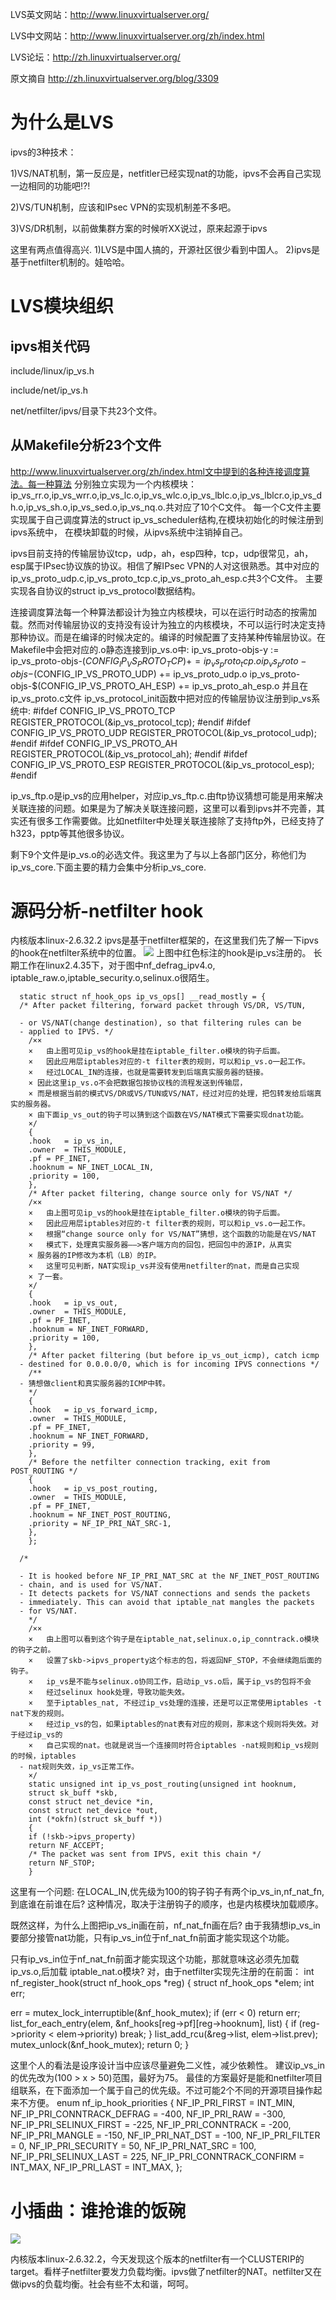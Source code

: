 LVS英文网站：http://www.linuxvirtualserver.org/

LVS中文网站：http://www.linuxvirtualserver.org/zh/index.html

LVS论坛：http://zh.linuxvirtualserver.org/

原文摘自 http://zh.linuxvirtualserver.org/blog/3309



# 为什么是LVS

ipvs的3种技术：

1)VS/NAT机制，第一反应是，netfitler已经实现nat的功能，ipvs不会再自己实现一边相同的功能吧!?!

2)VS/TUN机制，应该和IPsec VPN的实现机制差不多吧。

3)VS/DR机制，以前做集群方案的时候听XX说过，原来起源于ipvs

这里有两点值得高兴.
1)LVS是中国人搞的，开源社区很少看到中国人。
2)ipvs是基于netfilter机制的。娃哈哈。



# LVS模块组织

## ipvs相关代码

include/linux/ip_vs.h

include/net/ip_vs.h

net/netfilter/ipvs/目录下共23个文件。



## 从Makefile分析23个文件

http://www.linuxvirtualserver.org/zh/index.html文中提到的各种连接调度算法。每一种算法
分别独立实现为一个内核模块：ip_vs_rr.o,ip_vs_wrr.o,ip_vs_lc.o,ip_vs_wlc.o,ip_vs_lblc.o,ip_vs_lblcr.o,ip_vs_dh.o,ip_vs_sh.o,ip_vs_sed.o,ip_vs_nq.o.共对应了10个C文件。
每一个C文件主要实现属于自己调度算法的struct ip_vs_scheduler结构,在模块初始化的时候注册到ipvs系统中，
在模块卸载的时候，从ipvs系统中注销掉自己。



ipvs目前支持的传输层协议tcp，udp，ah，esp四种，tcp，udp很常见，ah，esp属于IPsec协议族的协议。相信了解IPsec VPN的人对这很熟悉。其中对应的ip_vs_proto_udp.c,ip_vs_proto_tcp.c,ip_vs_proto_ah_esp.c共3个C文件。
主要实现各自协议的struct ip_vs_protocol数据结构。

连接调度算法每一个种算法都设计为独立内核模块，可以在运行时动态的按需加载。然而对传输层协议的支持没有设计为独立的内核模块，不可以运行时决定支持那种协议。而是在编译的时候决定的。编译的时候配置了支持某种传输层协议。在Makefile中会把对应的.o静态连接到ip_vs.o中:
ip_vs_proto-objs-y :=
ip_vs_proto-objs-$(CONFIG_IP_VS_PROTO_TCP) += ip_vs_proto_tcp.o
ip_vs_proto-objs-$(CONFIG_IP_VS_PROTO_UDP) += ip_vs_proto_udp.o
ip_vs_proto-objs-$(CONFIG_IP_VS_PROTO_AH_ESP) += ip_vs_proto_ah_esp.o
并且在ip_vs_proto.c文件
ip_vs_protocol_init函数中把对应的传输层协议注册到ip_vs系统中:
#ifdef CONFIG_IP_VS_PROTO_TCP
REGISTER_PROTOCOL(&ip_vs_protocol_tcp);
#endif
#ifdef CONFIG_IP_VS_PROTO_UDP
REGISTER_PROTOCOL(&ip_vs_protocol_udp);
#endif
#ifdef CONFIG_IP_VS_PROTO_AH
REGISTER_PROTOCOL(&ip_vs_protocol_ah);
#endif
#ifdef CONFIG_IP_VS_PROTO_ESP
REGISTER_PROTOCOL(&ip_vs_protocol_esp);
#endif

ip_vs_ftp.o是ip_vs的应用helper，对应ip_vs_ftp.c.由ftp协议猜想可能是用来解决关联连接的问题。如果是为了解决关联连接问题，这里可以看到ipvs并不完善，其实还有很多工作需要做。比如netfilter中处理关联连接除了支持ftp外，已经支持了h323，pptp等其他很多协议。

剩下9个文件是ip_vs.o的必选文件。我这里为了与以上各部门区分，称他们为ip_vs_core.下面主要的精力会集中分析ip_vs_core.



# 源码分析-netfilter hook

内核版本linux-2.6.32.2
ipvs是基于netfilter框架的，在这里我们先了解一下ipvs的hook在netfilter系统中的位置。
![](assets\linux2.6.32.2netfilter.JPG)
上图中红色标注的hook是ip_vs注册的。
长期工作在linux2.4.35下，对于图中nf_defrag_ipv4.o, iptable_raw.o,iptable_security.o,selinux.o很陌生。



```
  static struct nf_hook_ops ip_vs_ops[] __read_mostly = {
  /* After packet filtering, forward packet through VS/DR, VS/TUN,
  
  - or VS/NAT(change destination), so that filtering rules can be
  - applied to IPVS. */
    /××
    ×	由上图可见ip_vs的hook是挂在iptable_filter.o模块的钩子后面。
    ×	因此应用层iptables对应的-t filter表的规则，可以和ip_vs.o一起工作。
    ×	经过LOCAL_IN的连接，也就是需要转发到后端真实服务器的链接。
    × 因此这里ip_vs.o不会把数据包按协议栈的流程发送到传输层，
    × 而是根据当前的模式VS/DR或VS/TUN或VS/NAT，经过对应的处理，把包转发给后端真实的服务器。
    × 由下面ip_vs_out的钩子可以猜到这个函数在VS/NAT模式下需要实现dnat功能。
    ×/
    {
    .hook	= ip_vs_in,
    .owner	= THIS_MODULE,
    .pf	= PF_INET,
    .hooknum = NF_INET_LOCAL_IN,
    .priority = 100,
    },
    /* After packet filtering, change source only for VS/NAT */
    /××
    ×	由上图可见ip_vs的hook是挂在iptable_filter.o模块的钩子后面。
    ×	因此应用层iptables对应的-t filter表的规则，可以和ip_vs.o一起工作。
    ×	根据“change source only for VS/NAT”猜想，这个函数的功能是在VS/NAT
    ×	模式下，处理真实服务器——>客户端方向的回包，把回包中的源IP，从真实
    × 服务器的IP修改为本机（LB）的IP。
    ×	这里可见判断，NAT实现ip_vs并没有使用netfilter的nat，而是自己实现
    × 了一套。
    ×/
    {
    .hook	= ip_vs_out,
    .owner	= THIS_MODULE,
    .pf	= PF_INET,
    .hooknum = NF_INET_FORWARD,
    .priority = 100,
    },
    /* After packet filtering (but before ip_vs_out_icmp), catch icmp
  - destined for 0.0.0.0/0, which is for incoming IPVS connections */
    /**
  - 猜想做client和真实服务器的ICMP中转。
    */
    {
    .hook	= ip_vs_forward_icmp,
    .owner	= THIS_MODULE,
    .pf	= PF_INET,
    .hooknum = NF_INET_FORWARD,
    .priority = 99,
    },
    /* Before the netfilter connection tracking, exit from POST_ROUTING */
    {
    .hook	= ip_vs_post_routing,
    .owner	= THIS_MODULE,
    .pf	= PF_INET,
    .hooknum = NF_INET_POST_ROUTING,
    .priority = NF_IP_PRI_NAT_SRC-1,
    },
    };
  
  /*
  
  - It is hooked before NF_IP_PRI_NAT_SRC at the NF_INET_POST_ROUTING
  - chain, and is used for VS/NAT.
  - It detects packets for VS/NAT connections and sends the packets
  - immediately. This can avoid that iptable_nat mangles the packets
  - for VS/NAT.
    */
    /××
    ×	由上图可以看到这个钩子是在iptable_nat,selinux.o,ip_conntrack.o模块的钩子之前。
    ×	设置了skb->ipvs_property这个标志的包，将返回NF_STOP，不会继续跑后面的钩子。
    ×	ip_vs是不能与selinux.o协同工作，启动ip_vs.o后，属于ip_vs的包将不会
    ×	经过selinux hook处理，导致功能失效。
    ×	至于iptables_nat, 不经过ip_vs处理的连接，还是可以正常使用iptables -t nat下发的规则。
    ×	经过ip_vs的包，如果iptables的nat表有对应的规则，那末这个规则将失效。对于经过ip_vs的
    ×	自己实现的nat。也就是说当一个连接同时符合iptables -nat规则和ip_vs规则的时候，iptables
  - nat规则失效，ip_vs正常工作。
    ×/
    static unsigned int ip_vs_post_routing(unsigned int hooknum,
    struct sk_buff *skb,
    const struct net_device *in,
    const struct net_device *out,
    int (*okfn)(struct sk_buff *))
    {
    if (!skb->ipvs_property)
    return NF_ACCEPT;
    /* The packet was sent from IPVS, exit this chain */
    return NF_STOP;
    }
```

  

这里有一个问题:
在LOCAL_IN,优先级为100的钩子钩子有两个ip_vs_in,nf_nat_fn,到底谁在前谁在后?
这种情况，取决于注册钩子的顺序，也是内核模块加载顺序。

既然这样，为什么上图把ip_vs_in画在前，nf_nat_fn画在后?
由于我猜想ip_vs_in要部分接管nat功能，只有ip_vs_in位于nf_nat_fn前面才能实现这个功能。

只有ip_vs_in位于nf_nat_fn前面才能实现这个功能，那就意味这必须先加载ip_vs.o,后加载
iptable_nat.o模块?
对，由于netfilter实现先注册的在前面：
int nf_register_hook(struct nf_hook_ops *reg)
{
struct nf_hook_ops *elem;
int err;

err = mutex_lock_interruptible(&nf_hook_mutex);
if (err < 0)
return err;
list_for_each_entry(elem, &nf_hooks[reg->pf][reg->hooknum], list) {
if (reg->priority < elem->priority)
break;
}
list_add_rcu(&reg->list, elem->list.prev);
mutex_unlock(&nf_hook_mutex);
return 0;
}

这里个人的看法是设序设计当中应该尽量避免二义性，减少依赖性。
建议ip_vs_in的优先改为(100 > x > 50)范围，最好为75。
最佳的方案最好是能和netfilter项目组联系，在下面添加一个属于自己的优先级。不过可能2个不同的开源项目操作起来不方便。
enum nf_ip_hook_priorities {
NF_IP_PRI_FIRST = INT_MIN,
NF_IP_PRI_CONNTRACK_DEFRAG = -400,
NF_IP_PRI_RAW = -300,
NF_IP_PRI_SELINUX_FIRST = -225,
NF_IP_PRI_CONNTRACK = -200,
NF_IP_PRI_MANGLE = -150,
NF_IP_PRI_NAT_DST = -100,
NF_IP_PRI_FILTER = 0,
NF_IP_PRI_SECURITY = 50,
NF_IP_PRI_NAT_SRC = 100,
NF_IP_PRI_SELINUX_LAST = 225,
NF_IP_PRI_CONNTRACK_CONFIRM = INT_MAX,
NF_IP_PRI_LAST = INT_MAX,
};



# 小插曲：谁抢谁的饭碗

![](assets\ipvs_pk_netfilter_0.JPG)

内核版本linux-2.6.32.2，今天发现这个版本的netfilter有一个CLUSTERIP的target。看样子netfilter要发力负载均衡。ipvs做了netfilter的NAT。netfilter又在做ipvs的负载均衡。社会有些不太和谐，呵呵。